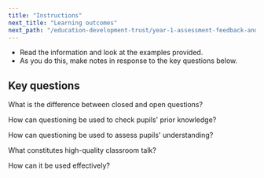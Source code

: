 ```yaml
---
title: "Instructions"
next_title: "Learning outcomes"
next_path: "/education-development-trust/year-1-assessment-feedback-and-questioning/summer-week-4-ect-learning-outcomes"
---
```


- Read the information and look at the examples provided.
- As you do this, make notes in response to the key questions below.

## Key questions

What is the difference between closed and open questions?

How can questioning be used to check pupils' prior knowledge?

How can questioning be used to assess pupils' understanding?

What constitutes high-quality classroom talk?

How can it be used effectively?
